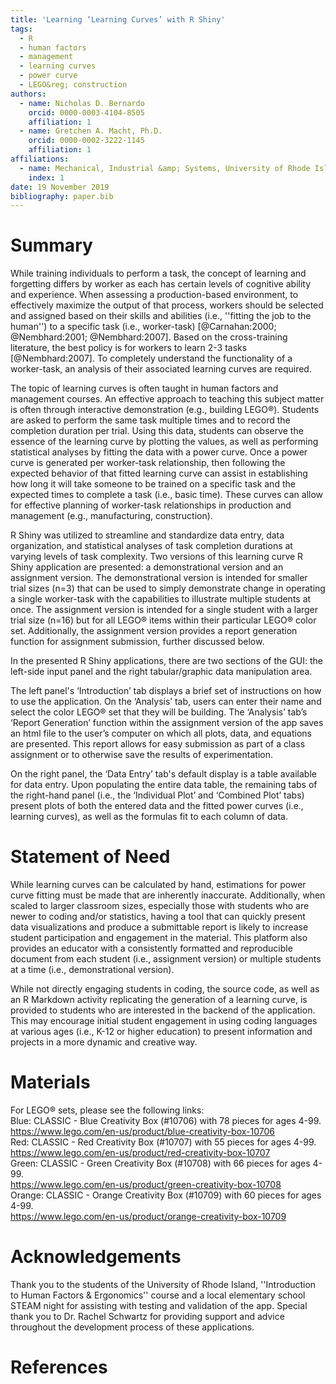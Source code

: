 ```yaml
---
title: 'Learning ‘Learning Curves’ with R Shiny'
tags:
  - R
  - human factors
  - management
  - learning curves
  - power curve
  - LEGO&reg; construction
authors:
  - name: Nicholas D. Bernardo
    orcid: 0000-0003-4104-8505
    affiliation: 1
  - name: Gretchen A. Macht, Ph.D.
    orcid: 0000-0002-3222-1145
    affiliation: 1
affiliations: 
  - name: Mechanical, Industrial &amp; Systems, University of Rhode Island
    index: 1
date: 19 November 2019
bibliography: paper.bib
---
```


# Summary

While training individuals to perform a task, the concept of learning and forgetting differs by worker as each has certain levels of cognitive ability and experience. When assessing a production-based environment, to effectively maximize the output of that process, workers should be selected and assigned based on their skills and abilities (i.e., ''fitting the job to the human'') to a specific task (i.e., worker-task) [@Carnahan:2000; @Nembhard:2001; @Nembhard:2007]. Based on the cross-training literature, the best policy is for workers to learn 2-3 tasks [@Nembhard:2007]. To completely understand the functionality of a worker-task, an analysis of their associated learning curves are required. 

The topic of learning curves is often taught in human factors and management courses. An effective approach to teaching this subject matter is often through interactive demonstration (e.g., building LEGO&reg;). Students are asked to perform the same task multiple times and to record the completion duration per trial. Using this data, students can observe the essence of the learning curve by plotting the values, as well as performing statistical analyses by fitting the data with a power curve. Once a power curve is generated per worker-task relationship, then following the expected behavior of that fitted learning curve can assist in establishing how long it will take someone to be trained on a specific task and the expected times to complete a task (i.e., basic time). These curves can allow for effective planning of worker-task relationships in production and management (e.g., manufacturing, construction). 

R Shiny was utilized to streamline and standardize data entry, data organization, and statistical analyses of task completion durations at varying levels of task complexity. Two versions of this learning curve R Shiny application are presented: a demonstrational version and an assignment version. The demonstrational version is intended for smaller trial sizes (n&equals;3) that can be used to simply demonstrate change in operating a single worker-task with the capabilities to illustrate multiple students at once. The assignment version is intended for a single student with a larger trial size (n&equals;16) but for all LEGO&reg; items within their particular LEGO&reg; color set. Additionally, the assignment version provides a report generation function for assignment submission, further discussed below. 

In the presented R Shiny applications, there are two sections of the GUI: the left-side input panel and the right tabular/graphic data manipulation area. 

The left panel's ‘Introduction’ tab displays a brief set of instructions on how to use the application. On the ‘Analysis’ tab, users can enter their name and select the color LEGO&reg; set that they will be building. The ‘Analysis’ tab’s ‘Report Generation’ function within the assignment version of the app saves an html file to the user’s computer on which all plots, data, and equations are presented. This report allows for easy submission as part of a class assignment or to otherwise save the results of experimentation. 

On the right panel, the ‘Data Entry’ tab's default display is a table available for data entry. Upon populating the entire data table, the remaining tabs of the right-hand panel (i.e., the ‘Individual Plot’ and ‘Combined Plot’ tabs) present plots of both the entered data and the fitted power curves (i.e., learning curves), as well as the formulas fit to each column of data.

# Statement of Need

While learning curves can be calculated by hand, estimations for power curve fitting must be made that are inherently inaccurate. Additionally, when scaled to larger classroom sizes, especially those with students who are newer to coding and/or statistics, having a tool that can quickly present data visualizations and produce a submittable report is likely to increase student participation and engagement in the material. This platform also provides an educator with a consistently formatted and reproducible document from each student (i.e., assignment version) or multiple students at a time (i.e., demonstrational version). 

While not directly engaging students in coding, the source code, as well as an R Markdown activity replicating the generation of a learning curve, is provided to students who are interested in the backend of the application. This may encourage initial student engagement in using coding languages at various ages (i.e., K-12 or higher education) to present information and projects in a more dynamic and creative way.

# Materials

For LEGO&reg; sets, please see the following links: <br>
Blue: CLASSIC - Blue Creativity Box (#10706) with 78 pieces for ages 4-99. <br> https://www.lego.com/en-us/product/blue-creativity-box-10706 <br>
Red: CLASSIC - Red Creativity Box (#10707) with 55 pieces for ages 4-99. <br> https://www.lego.com/en-us/product/red-creativity-box-10707 <br>
Green: CLASSIC - Green Creativity Box (#10708) with 66 pieces for ages 4-99. <br> https://www.lego.com/en-us/product/green-creativity-box-10708 <br>
Orange: CLASSIC - Orange Creativity Box (#10709) with 60 pieces for ages 4-99. <br> https://www.lego.com/en-us/product/orange-creativity-box-10709

# Acknowledgements

Thank you to the students of the University of Rhode Island, ''Introduction to Human Factors & Ergonomics'' course and a local elementary school STEAM night for assisting with testing and validation of the app. Special thank you to Dr. Rachel Schwartz for providing support and advice throughout the development process of these applications.

# References
